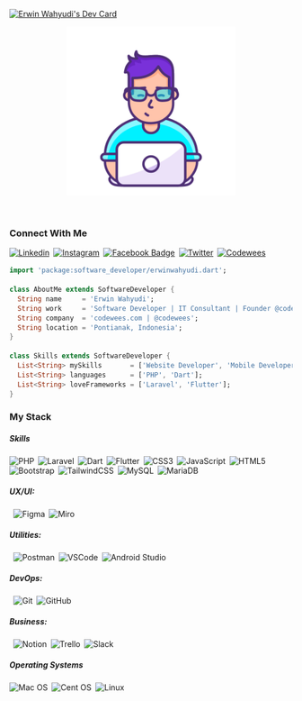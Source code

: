 <!-- Profile Views Counter
![Profile views](https://gpvc.arturio.dev/erwinwahyudi?v=3)

<!-- <h3 align="center">
        <samp>&gt; Hello World!, I'am
                <b>「<a target="_blank" href="#">Erwin Wahyudi</a>」</b>
                  <img src="https://media.giphy.com/media/hvRJCLFzcasrR4ia7z/giphy.gif" width="28">
        </samp>
</h3>
 -->
<a href="https://app.daily.dev/erwinwahyudi"><img src="https://api.daily.dev/devcards/bee2010396ec4965acb9ab4f3f6188e0.png?r=it6" width="400" alt="Erwin Wahyudi's Dev Card"/></a>
<br/>

<p align="center">
  <img src="/images/programmer2.gif" height="300"/>
</p>

<br/>

### Connect With Me
[![Linkedin](https://img.shields.io/badge/-LinkedIn-0e76a8?style=for-the-badge&logo=Linkedin&logoColor=white)](https://linkedin.com/in/erwinwahyudi)&ensp;[![Instagram](https://img.shields.io/badge/-Instagram-e4405f?style=for-the-badge&logo=Instagram&logoColor=white)](https://instagram.com/erwinwahyudi/)&ensp;[![Facebook Badge](https://img.shields.io/badge/-Facebook-%231877F2?style=for-the-badge&logo=Facebook&logoColor=white)](https://www.facebook.com/wahyudi.erwin/)&ensp;[![Twitter](https://img.shields.io/badge/-Twitter-00acee?style=for-the-badge&logo=Twitter&logoColor=white)](https://twitter.com/erwinwhyd)&ensp;[![Codewees](https://img.shields.io/badge/Website-3b5998?style=for-the-badge&logo=google-chrome&logoColor=white)](https://codewees.com/)

```dart
import 'package:software_developer/erwinwahyudi.dart';

class AboutMe extends SoftwareDeveloper {
  String name     = 'Erwin Wahyudi';
  String work     = 'Software Developer | IT Consultant | Founder @codewees';
  String company  = 'codewees.com | @codewees';
  String location = 'Pontianak, Indonesia';
}

class Skills extends SoftwareDeveloper {
  List<String> mySkills       = ['Website Developer', 'Mobile Developer'];
  List<String> languages      = ['PHP', 'Dart'];
  List<String> loveFrameworks = ['Laravel', 'Flutter'];
}
```

### My Stack

##### Skills
![PHP](https://img.shields.io/badge/php-%23777BB4.svg?style=flat&logo=php&logoColor=white)&ensp;![Laravel](https://img.shields.io/badge/laravel-%23FF2D20.svg?style=flat&logo=laravel&logoColor=white)&ensp;![Dart](https://img.shields.io/badge/-Dart-0175C2?style=flat&logo=dart&logoColor=white)&ensp;![Flutter](https://img.shields.io/badge/Flutter-%2302569B.svg?style=flat&logo=Flutter&logoColor=white)&ensp;![CSS3](https://img.shields.io/badge/-CSS3-1572B6?style=flat&logo=css3)&ensp;![JavaScript](https://img.shields.io/badge/javascript-%23323330.svg?style=flat&logo=javascript&logoColor=%23F7DF1E)&ensp;![HTML5](https://img.shields.io/badge/-HTML5-E34F26?style=flat&logo=html5&logoColor=white)&ensp;![Bootstrap](https://img.shields.io/badge/-Bootstrap-563D7C?style=flat&logo=bootstrap&logoColor=white)&ensp;![TailwindCSS](https://img.shields.io/badge/tailwindcss-%2338B2AC.svg?style=flat&logo=tailwind-css&logoColor=white)&ensp;![MySQL](https://img.shields.io/badge/mysql-%2300f.svg?style=flat&logo=mysql&logoColor=white)&ensp;![MariaDB](https://img.shields.io/badge/MariaDB-003545?style=flat&logo=mariadb&logoColor=white)

##### UX/UI:
&ensp;![Figma](https://img.shields.io/badge/-Figma-F24E1E?style=flat&logo=figma&logoColor=white)&ensp;![Miro](https://img.shields.io/badge/-Miro-FFD02F?style=flat&logo=miro&logoColor=white)

##### Utilities:
&ensp;![Postman](https://img.shields.io/badge/-Postman-FF6C37?style=flat&logo=postman&logoColor=white)&ensp;![VSCode](https://img.shields.io/badge/-VSCode-007ACC?style=flat&logo=visual-studio-code&logoColor=white)&ensp;![Android Studio](https://img.shields.io/badge/-Android%20Studio-3DDC84?style=flat&logo=android-studio&logoColor=white)

##### DevOps:
&ensp;![Git](https://img.shields.io/badge/-Git-F05032?style=flat&logo=git&logoColor=white)&ensp;![GitHub](https://img.shields.io/badge/-Github-181717?style=flat&logo=github&logoColor=white)

##### Business:
&ensp;![Notion](https://img.shields.io/badge/-Notion-black?style=flat&logo=notion&logoColor=white)&ensp;![Trello](https://img.shields.io/badge/-Trello-0079BF?style=flat&logo=trello&logoColor=white)&ensp;![Slack](https://img.shields.io/badge/-Slack-4A154B?style=flat&logo=slack&logoColor=white)

##### Operating Systems
![Mac OS](https://img.shields.io/badge/mac%20os-000000?style=flat&logo=macos&logoColor=F0F0F0)&ensp;![Cent OS](https://img.shields.io/badge/cent%20os-002260?style=flat&logo=centos&logoColor=F0F0F0)&ensp;![Linux](https://img.shields.io/badge/Linux-FCC624?style=flat&logo=linux&logoColor=black)





